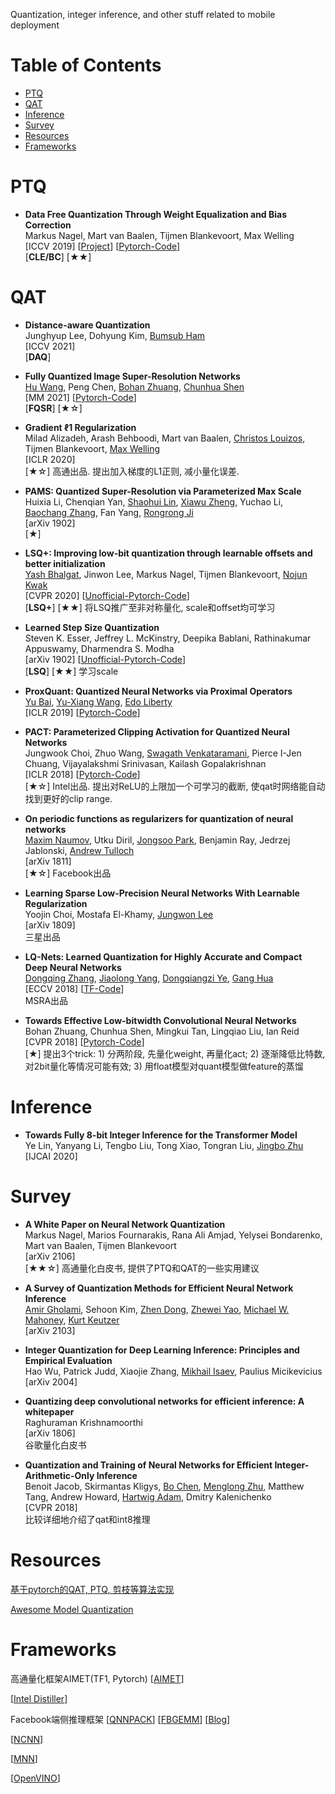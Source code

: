 Quantization, integer inference, and other stuff related to mobile deployment

# Table of Contents
- [PTQ](#ptq)
- [QAT](#qat)
- [Inference](#inference)
- [Survey](#survey)
- [Resources](#resources)
- [Frameworks](#frameworks)

# PTQ
- **Data Free Quantization Through Weight Equalization and Bias Correction** <Br>
Markus Nagel, Mart van Baalen, Tijmen Blankevoort, Max Welling <Br>
[ICCV 2019] [[Project](https://cvlab.yonsei.ac.kr/projects/DAQ/)] [[Pytorch-Code](https://github.com/cvlab-yonsei/DAQ)] <Br>
[**CLE/BC**] [★★]
  

# QAT
- **Distance-aware Quantization** <Br>
Junghyup Lee, Dohyung Kim, [Bumsub Ham](https://cvlab.yonsei.ac.kr/) <Br>
[ICCV 2021] <Br>
[**DAQ**]

- **Fully Quantized Image Super-Resolution Networks** <Br>
[Hu Wang](https://huwang01.github.io/), Peng Chen, [Bohan Zhuang](https://bohanzhuang.github.io/), [Chunhua Shen](https://cshen.github.io/) <Br>
[MM 2021] [[Pytorch-Code](https://github.com/billhhh/FQSR)] <Br>
[**FQSR**] [★☆]
 
- **Gradient ℓ1 Regularization** <Br>
Milad Alizadeh, Arash Behboodi, Mart van Baalen, [Christos Louizos](https://christoslouizos.wordpress.com/), Tijmen Blankevoort, [Max Welling](https://staff.fnwi.uva.nl/m.welling/) <Br>
[ICLR 2020] <Br>
[★☆] 高通出品. 提出加入梯度的L1正则, 减小量化误差.

- **PAMS: Quantized Super-Resolution via Parameterized Max Scale** <Br>
Huixia Li, Chenqian Yan, [Shaohui Lin](https://sites.google.com/site/shaohuilin007/home), [Xiawu Zheng](https://sites.google.com/view/zhengxiawu), Yuchao Li, [Baochang Zhang](http://shi.buaa.edu.cn/mpl/en/index.htm), Fan Yang, [Rongrong Ji](https://mac.xmu.edu.cn/rrji_en/) <Br>
[arXiv 1902] <Br>
[★]

- **LSQ+: Improving low-bit quantization through learnable offsets and better initialization** <Br>
[Yash Bhalgat](https://yashbhalgat.github.io/), Jinwon Lee, Markus Nagel, Tijmen Blankevoort, [Nojun Kwak](http://mipal.snu.ac.kr/index.php/Main_Page) <Br>
[CVPR 2020] [[Unofficial-Pytorch-Code](https://github.com/DeadAt0m/LSQFakeQuantize-PyTorch)] <Br>
[**LSQ+**] [★★] 将LSQ推广至非对称量化, scale和offset均可学习

- **Learned Step Size Quantization** <Br>
Steven K. Esser, Jeffrey L. McKinstry, Deepika Bablani, Rathinakumar Appuswamy, Dharmendra S. Modha <Br>
[arXiv 1902] [[Unofficial-Pytorch-Code](https://github.com/DeadAt0m/LSQFakeQuantize-PyTorch)] <Br>
[**LSQ**] [★★] 学习scale

- **ProxQuant: Quantized Neural Networks via Proximal Operators** <Br>
[Yu Bai](https://yubai.org/), [Yu-Xiang Wang](https://sites.cs.ucsb.edu/~yuxiangw/), [Edo Liberty](https://edoliberty.github.io//)  <Br>
[ICLR 2019] [[Pytorch-Code](https://github.com/allenbai01/ProxQuant)] <Br>

- **PACT: Parameterized Clipping Activation for Quantized Neural Networks** <Br>
Jungwook Choi, Zhuo Wang, [Swagath Venkataramani](https://engineering.purdue.edu/people/swagath.venkataramani.1/index_html), Pierce I-Jen Chuang, Vijayalakshmi Srinivasan, Kailash Gopalakrishnan <Br>
[ICLR 2018] [[Pytorch-Code](https://github.com/IntelLabs/distiller/blob/master/distiller/quantization/clipped_linear.py)] <Br>
[★☆] Intel出品. 提出对ReLU的上限加一个可学习的截断, 使qat时网络能自动找到更好的clip range.

- **On periodic functions as regularizers for quantization of neural networks** <Br>
[Maxim Naumov](https://research.facebook.com/people/naumov-maxim/), Utku Diril, [Jongsoo Park](https://sites.google.com/site/jongsoopark/), Benjamin Ray, Jedrzej Jablonski, [Andrew Tulloch](https://tullo.ch/) <Br>
[arXiv 1811] <Br>
[★☆] Facebook出品

- **Learning Sparse Low-Precision Neural Networks With Learnable Regularization** <Br>
Yoojin Choi, Mostafa El-Khamy, [Jungwon Lee](https://sites.google.com/site/jungwonlee) <Br>
[arXiv 1809] <Br>
三星出品

- **LQ-Nets: Learned Quantization for Highly Accurate and Compact Deep Neural Networks** <Br>
[Dongqing Zhang](https://github.com/zdqzeros), [Jiaolong Yang](http://jlyang.org/), [Dongqiangzi Ye](https://github.com/EowinYe), [Gang Hua](https://www.microsoft.com/en-us/research/people/ganghua/)  <Br>
[ECCV 2018] [[TF-Code](https://github.com/microsoft/LQ-Nets)] <Br>
MSRA出品

- **Towards Effective Low-bitwidth Convolutional Neural Networks** <Br>
Bohan Zhuang, Chunhua Shen, Mingkui Tan, Lingqiao Liu, Ian Reid  <Br>
[CVPR 2018] [[Pytorch-Code](https://github.com/nowgood/QuantizeCNNModel)] <Br>
[★] 提出3个trick: 1) 分两阶段, 先量化weight, 再量化act; 2) 逐渐降低比特数, 对2bit量化等情况可能有效; 3) 用float模型对quant模型做feature的蒸馏


  



# Inference
- **Towards Fully 8-bit Integer Inference for the Transformer Model** <Br>
Ye Lin, Yanyang Li, Tengbo Liu, Tong Xiao, Tongran Liu, [Jingbo Zhu](https://www.nlplab.com/members/zhujingbo.html) <Br>
[IJCAI 2020] <Br>



# Survey
- **A White Paper on Neural Network Quantization** <Br>
Markus Nagel, Marios Fournarakis, Rana Ali Amjad, Yelysei Bondarenko, Mart van Baalen, Tijmen Blankevoort <Br>
[arXiv 2106] <Br>
[★★☆] 高通量化白皮书, 提供了PTQ和QAT的一些实用建议

- **A Survey of Quantization Methods for Efficient Neural Network Inference** <Br>
[Amir Gholami](http://amirgholami.org/), Sehoon Kim, [Zhen Dong](https://dong-zhen.com/), [Zhewei Yao](https://yaozhewei.github.io/), [Michael W. Mahoney](https://www.stat.berkeley.edu/~mmahoney/), [Kurt Keutzer](https://people.eecs.berkeley.edu/~keutzer/) <Br>
[arXiv 2103] <Br>

- **Integer Quantization for Deep Learning Inference: Principles and Empirical Evaluation** <Br>
Hao Wu, Patrick Judd, Xiaojie Zhang, [Mikhail Isaev](https://research.monash.edu/en/persons/mikhail-isaev), Paulius Micikevicius <Br>
[arXiv 2004] <Br>

- **Quantizing deep convolutional networks for efficient inference: A whitepaper** <Br>
Raghuraman Krishnamoorthi <Br>
[arXiv 1806] <Br>
谷歌量化白皮书

- **Quantization and Training of Neural Networks for Efficient Integer-Arithmetic-Only Inference** <Br>
Benoit Jacob, Skirmantas Kligys, [Bo Chen](http://www.vision.caltech.edu/bchen3/_site2/index.html), [Menglong Zhu](http://dreamdragon.github.io/), Matthew Tang, Andrew Howard, [Hartwig Adam](https://research.google/people/author37870/), Dmitry Kalenichenko <Br>
[CVPR 2018] <Br>
比较详细地介绍了qat和int8推理

  
  
  
# Resources
[基于pytorch的QAT, PTQ, 剪枝等算法实现](https://github.com/666DZY666/micronet)
  
[Awesome Model Quantization](https://github.com/htqin/awesome-model-quantization#Survey_of_Quantization)

  
  
# Frameworks
高通量化框架AIMET(TF1, Pytorch) [[AIMET](https://github.com/quic/aimet)]

[[Intel Distiller](https://github.com/IntelLabs/distiller)]
  
Facebook端侧推理框架 [[QNNPACK](https://github.com/pytorch/QNNPACK)]  [[FBGEMM](https://github.com/pytorch/FBGEMM)] [[Blog](https://engineering.fb.com/2018/11/07/ml-applications/fbgemm/)]

[[NCNN](https://github.com/Tencent/ncnn)]
  
[[MNN](https://github.com/alibaba/MNN)]
  
[[OpenVINO](https://github.com/openvinotoolkit/openvino)]
